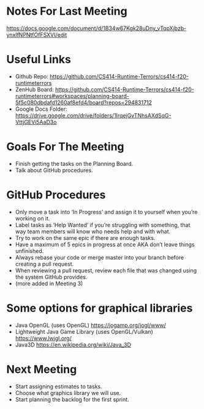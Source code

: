 # Notes For Last Meeting
https://docs.google.com/document/d/1B34w67Kgk28uDny_vTqpXjbzb-ynxlfNPNtfOfFSXVI/edit

# Useful Links
- Github Repo: https://github.com/CS414-Runtime-Terrors/cs414-f20-runtimeterrors
- ZenHub Board: https://github.com/CS414-Runtime-Terrors/cs414-f20-runtimeterrors#workspaces/planning-board-5f5c080dbdafd1260af8efd4/board?repos=294831712
- Google Docs Folder: https://drive.google.com/drive/folders/1IrqejGvTNhsAXdSqG-VttjGEVi5AaD3o

# Goals For The Meeting
- Finish getting the tasks on the Planning Board.
- Talk about GitHub procedures.

# GitHub Procedures
- Only move a task into ‘In Progress’ and assign it to yourself when you’re working on it.
- Label tasks as ‘Help Wanted’ if you’re struggling with something, that way team members will know who needs help and with what.
- Try to work on the same epic if there are enough tasks.
- Have a maximum of 5 epics in progress at once AKA don’t leave things unfinished.
- Always rebase your code or merge master into your branch before creating a pull request.
- When reviewing a pull request, review each file that was changed using the system GitHub provides.
- (more added in Meeting 3)

# Some options for graphical libraries
- Java OpenGL (uses OpenGL) https://jogamp.org/jogl/www/
- Lightweight Java Game Library (uses OpenGL/Vulkan) https://www.lwjgl.org/
- Java3D https://en.wikipedia.org/wiki/Java_3D

# Next Meeting
- Start assigning estimates to tasks.
- Choose what graphics library we will use.
- Start planning the backlog for the first sprint.
